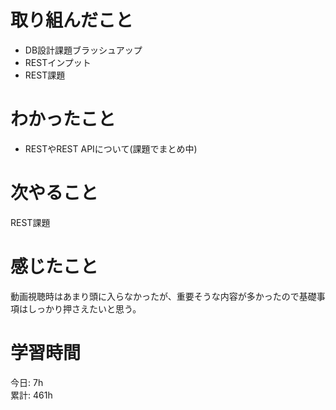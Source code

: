 # 取り組んだこと       
- DB設計課題ブラッシュアップ     
- RESTインプット
- REST課題  
# わかったこと
- RESTやREST APIについて(課題でまとめ中)  
# 次やること  
REST課題  
# 感じたこと
動画視聴時はあまり頭に入らなかったが、重要そうな内容が多かったので基礎事項はしっかり押さえたいと思う。  
# 学習時間  
今日: 7h  
累計: 461h
